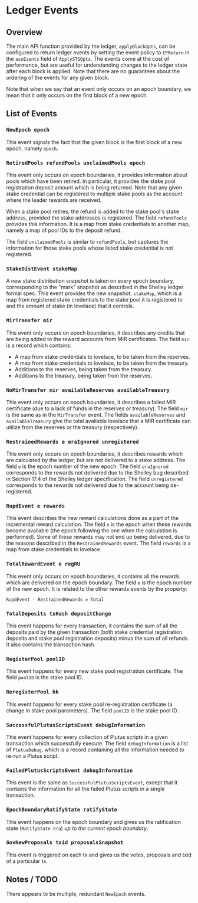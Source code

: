 # Ledger Events

## Overview

The main API function provided by the ledger, `applyBlockOpts`, can be configured to return ledger events by
setting the event policy to `EPReturn` in the `asoEvents` field of `ApplySTSOpts`.
The events come at the cost of performance, but are useful for understanding changes to the ledger state
after each block is applied. Note that there are no guarantees about the ordering of the events
for any given block.

Note that when we say that an event only occurs on an epoch boundary, we mean that it only occurs on the first
block of a new epoch.

## List of Events

### `NewEpoch epoch`

This event signals the fact that the given block is the first block of a new epoch, namely `epoch`.

### `RetiredPools refundPools unclaimedPools epoch`

This event only occurs on epoch boundaries,
it provides information about pools which have been retired.
In particular, it provides the stake pool registration deposit amount
which is being returned.
Note that any given stake credential can be registered to multiple stake pools as the account
where the leader rewards are received.

When a stake pool retires, the refund is added to the stake pool's stake address,
provided the stake addresses is registered.
The field `refundPools` provides this information.
It is a map from stake credentials to another map, namely a map of pool IDs
to the deposit refund.

The field `unclaimedPools` is similar to `refundPools`, but captures the information
for those stake pools whose listed stake credential is not registered.


### `StakeDistEvent stakeMap`

A new stake distribution snapshot is taken on every epoch boundary,
corresponding to the "mark" snapshot as described in the Shelley ledger formal spec.
This event provides the new snapshot, `stakeMap`, which is
a map from registered stake credentials to the stake pool it is registered
to and the amount of stake (in lovelace) that it controls.

### `MirTransfer mir`

This event only occurs on epoch boundaries,
it describes any credits that are being added to the reward accounts from
MIR certificates.
The field `mir` is a record which contains:
* A map from stake credentials to lovelace, to be taken from the reserves.
* A map from stake credentials to lovelace, to be taken from the treasury.
* Additions to the reserves, being taken from the treasury.
* Additions to the treasury, being taken from the reserves.

### `NoMirTransfer mir availableReserves availableTreasury`

This event only occurs on epoch boundaries,
it describes a failed MIR certificate (due to a lack of funds in the reserves or treasury).
The field `mir` is the same as in the `MirTransfer` event.
The fields `availableReserves` and `availableTreasury` give the total available lovelace
that a MIR certificate can utilize from the reserves or the treasury (respectively).

### `RestrainedRewards e eraIgnored unregistered`

This event only occurs on epoch boundaries,
it describes rewards which are calculated by the ledger, but are not
delivered to a stake address.
The field `e` is the epoch number of the new epoch.
The field `eraIgnored` corresponds to the rewards not delivered
due to the Shelley bug described in Section 17.4 of the Shelley ledger specification.
The field `unregistered` corresponds to the rewards not delivered
due to the account being de-registered.

### `RupdEvent e rewards`

This event describes the new reward calculations done as a part of the
incremental reward calculation.
The field `e` is the epoch when these rewards become available
(the epoch following the one when the calculation is performed).
Some of these rewards may not end up being delivered, due to the reasons
described in the `RestrainedRewards` event.
The field `rewards` is a map from stake credentials to lovelace.

### `TotalRewardEvent e regRU`

This event only occurs on epoch boundaries, it contains all the rewards which
are delivered on the epoch boundary.
The field `e` is the epoch number of the new epoch.
It is related to the other rewards events by the property:
```
RupdEvent - RestrainedRewards = Total
```

### `TotalDeposits txHash depositChange`

This event happens for every transaction, it contains the sum of all the deposits
paid by the given transaction (both stake credential registration deposits and
stake pool registration deposits) minus the sum of all refunds. It also contains
the transaction hash.

### `RegisterPool poolID`

This event happens for every new stake pool registration certificate.
The field `poolID` is the stake pool ID.

### `ReregisterPool hk`

This event happens for every stake pool re-registration certificate
(a change in stake pool parameters).
The field `poolID` is the stake pool ID.

### `SuccessfulPlutusScriptsEvent debugInformation`

This event happens for every collection of Plutus scripts in a given transaction
which successfully execute.
The field `debugInformation` is a list of `PlutusDebug`, which is a record containing
all the information needed to re-run a Plutus script.

### `FailedPlutusScriptsEvent debugInformation`

This event is the same as `SuccessfulPlutusScriptsEvent`, except that it contains the
information for all the failed Plutus scripts in a single transaction.

### `EpochBoundaryRatifyState ratifyState`

This event happens on the epoch boundary and gives us the ratification state (`RatifyState era`) _up to the current epoch boundary_.

### `GovNewProposals txid proposalsSnapshot`

This event is triggered on each tx and gives us the votes, proposals and txid of a particular tx.

## Notes / TODO

There appears to be multiple, redundant `NewEpoch` events.
